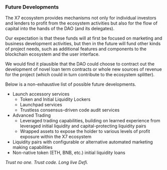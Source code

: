 ### Future Developments

The X7 ecosystem provides mechanisms not only for individual investors and lenders to profit from the ecosystem activities but also for the flow of capital into the hands of the DAO (and its delegates).

Our expectation is that these funds will at first be focused on marketing and business development activities, but then in the future will fund other kinds of project needs, such as additional features and components to the blockchain ecosystem and the user interface.

We would find it plausible that the DAO could choose to contract out the development of novel loan term contracts or whole new sources of revenue for the project (which could in turn contribute to the ecosystem splitter).

Below is a non-exhaustive list of possible future developments.

- Launch accessory services
  - Token and Initial Liquidity Lockers
  - Launchpad services
  - Trustless consensus-driven code audit services
- Advanced Trading
  - Leveraged trading capabilities, building on learned experience from leveraged initial liquidity and capital-protecting liquidity pairs
  - Wrapped assets to expose the holder to various levels of profit exposure within the X7 ecosystem
- Liquidity pairs with configurable or alternative automated marketing making capabilities
- Non-native token (ETH, BNB, etc.) initial liquidity loans

_Trust no one. Trust code. Long live Defi._
